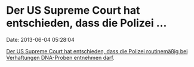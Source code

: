 Der US Supreme Court hat entschieden, dass die Polizei \...
===========================================================

Date: 2013-06-04 05:28:04

[Der US Supreme Court hat entschieden, dass die Polizei routinemäßig bei
Verhaftungen DNA-Proben entnehmen
darf](http://washington.cbslocal.com/2013/06/03/court-police-can-take-dna-swabs-from-arrestees/).
